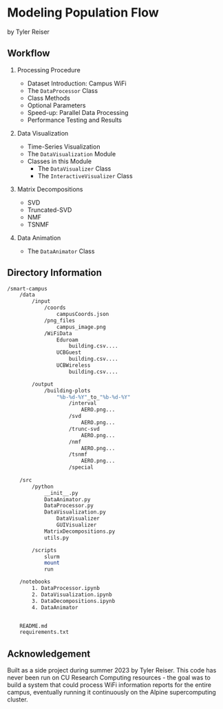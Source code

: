 # Modeling Population Flow

by Tyler Reiser

## Workflow

1. Processing Procedure

    - Dataset Introduction: Campus WiFi
    - The `DataProcessor` Class
    - Class Methods
    - Optional Parameters
    - Speed-up: Parallel Data Processing
    - Performance Testing and Results

2. Data Visualization

    - Time-Series Visualization
    - The `DataVisualization` Module
    - Classes in this Module
        - The `DataVisualizer` Class
        - The `InteractiveVisualizer` Class

3. Matrix Decompositions

    - SVD
    - Truncated-SVD
    - NMF
    - TSNMF

4. Data Animation

    - The `DataAnimator` Class


## Directory Information

```bash
/smart-campus
    /data
        /input
            /coords
                campusCoords.json
            /png_files
                campus_image.png
            /WiFiData
                Eduroam
                    building.csv....
                UCBGuest
                    building.csv....
                UCBWireless
                    building.csv....

        /output
            /building-plots
                "%b-%d-%Y"_to_"%b-%d-%Y"
                    /interval
                        AERO.png...
                    /svd
                        AERO.png...
                    /trunc-svd
                        AERO.png...
                    /nmf
                        AERO.png...
                    /tsnmf
                        AERO.png...
                    /special
                    
    /src
        /python
            __init__.py
            DataAnimator.py
            DataProcessor.py
            DataVisualization.py
                DataVisualizer
                GUIVisualizer
            MatrixDecompositions.py
            utils.py

        /scripts
            slurm
            mount
            run

    /notebooks
        1. DataProcessor.ipynb
        2. DataVisualization.ipynb
        3. DataDecompositions.ipynb
        4. DataAnimator


    README.md
    requirements.txt
```

## Acknowledgement

Built as a side project during summer 2023 by Tyler Reiser. This code has never been run on CU Research Computing resources - the goal was to build a system that could process WiFi information reports for the entire campus, eventually running it continuously on the Alpine supercomputing cluster.
